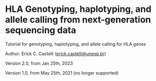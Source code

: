 # HLA Genotyping, haplotyping, and allele calling from next-generation sequencing data
Tutorial for genotyping, haplotyping, and allele calling for HLA genes

Author: Erick C. Castelli (erick.castelli@unesp.br)


Version 2.0, from Jan 25th, 2023

Version 1.0, from May 25th, 2021 (no longer supported)


